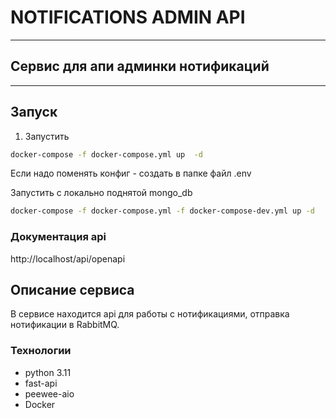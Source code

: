 # NOTIFICATIONS ADMIN API

---
Сервис для апи админки нотификаций
---
---
## Запуск
1. Запустить
```bash
docker-compose -f docker-compose.yml up  -d
```
Если надо поменять конфиг - создать в папке файл .env

Запустить c локально поднятой mongo_db
```bash
docker-compose -f docker-compose.yml -f docker-compose-dev.yml up -d
```
### Документация api

http://localhost/api/openapi

## Описание сервиса
В сервисе находится api для работы с нотификациями, отправка нотификации в RabbitMQ.

### Технологии
- python 3.11
- fast-api
- peewee-aio
- Docker

